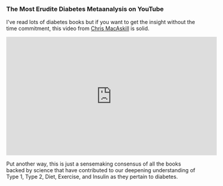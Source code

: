 ### The Most Erudite Diabetes Metaanalysis on YouTube

I've read lots of diabetes books but if you want to get the insight without the time commitment, 
this video from [Chris MacAskill](https://www.latimes.com/la-fi-smugmug24dec24-story.html) is solid.

<iframe width="560" height="315" src="https://www.youtube.com/embed/TQ_5eK-IC4k" title="YouTube video player" frameborder="0" allow="accelerometer; autoplay; clipboard-write; encrypted-media; gyroscope; picture-in-picture" allowfullscreen></iframe>

Put another way, this is just a sensemaking consensus of all the books backed by science that have contributed to our deepening understanding of Type 1, Type 2, Diet, Exercise, and Insulin as they pertain to diabetes.